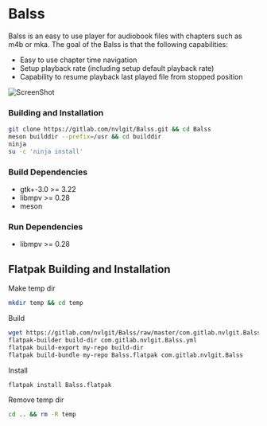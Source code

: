 # Balss


Balss is an easy to use player for audiobook files with chapters such as m4b or mka. The goal of the Balss is that the following capabilities:
* Easy to use chapter time navigation
* Setup playback rate (including setup default playback rate)
* Capability to resume playback last played file from stopped position

![ScreenShot](https://user-images.githubusercontent.com/29505119/46797894-10a78e80-cd59-11e8-8c1f-7d3041870cf9.png)

### Building and Installation

```bash
git clone https://gitlab.com/nvlgit/Balss.git && cd Balss
meson builddir --prefix=/usr && cd builddir
ninja
su -c 'ninja install'
```

### Build Dependencies
* gtk+-3.0 >= 3.22
* libmpv >= 0.28
* meson

### Run Dependencies
* libmpv >= 0.28


## Flatpak Building and Installation

Make temp dir
```bash
mkdir temp && cd temp
```
Build
```bash
wget https://gitlab.com/nvlgit/Balss/raw/master/com.gitlab.nvlgit.Balss.yml
flatpak-builder build-dir com.gitlab.nvlgit.Balss.yml
flatpak build-export my-repo build-dir
flatpak build-bundle my-repo Balss.flatpak com.gitlab.nvlgit.Balss
```
Install
```bash
flatpak install Balss.flatpak
```
Remove temp dir
```bash
cd .. && rm -R temp
```
